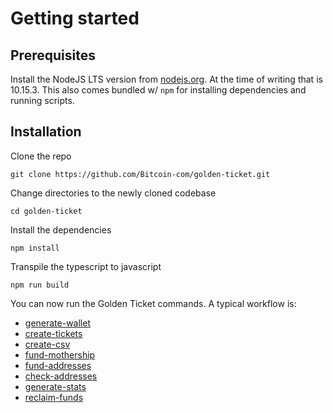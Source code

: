 # Getting started

## Prerequisites

Install the NodeJS LTS version from [nodejs.org](https://nodejs.org/en/). At the time of writing that is 10.15.3. This also comes bundled w/ `npm` for installing dependencies and running scripts.

## Installation

Clone the repo

```
git clone https://github.com/Bitcoin-com/golden-ticket.git
```

Change directories to the newly cloned codebase

```
cd golden-ticket
```

Install the dependencies

```
npm install
```

Transpile the typescript to javascript

```
npm run build
```

You can now run the Golden Ticket commands. A typical workflow is:

- [generate-wallet](generate-wallet.md)
- [create-tickets](create-tickets.md)
- [create-csv](create-csv.md)
- [fund-mothership](fund-mothership.md)
- [fund-addresses](fund-addresses.md)
- [check-addresses](check-addresses.md)
- [generate-stats](generate-stats.md)
- [reclaim-funds](reclaim-funds.md)
